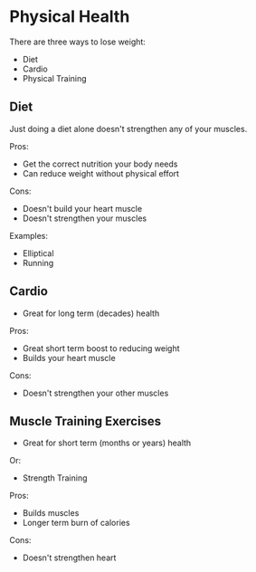 # Physical Health

There are three ways to lose weight:

* Diet
* Cardio
* Physical Training

## Diet

Just doing a diet alone doesn't strengthen any of your muscles.

Pros:

* Get the correct nutrition your body needs
* Can reduce weight without physical effort

Cons:

* Doesn't build your heart muscle
* Doesn't strengthen your muscles

Examples:

* Elliptical
* Running

## Cardio

* Great for long term \(decades\) health

Pros:

* Great short term boost to reducing weight
* Builds your heart muscle

Cons:

* Doesn't strengthen your other muscles

## Muscle Training Exercises

* Great for short term \(months or years\) health

Or:

* Strength Training

Pros:

* Builds muscles
* Longer term burn of calories

Cons:

* Doesn't strengthen heart

